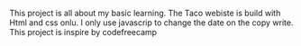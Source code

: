This project is all about my basic learning. The Taco webiste is build with Html and css onlu. I only use javascrip to change the date on the copy write. This project is inspire by codefreecamp
